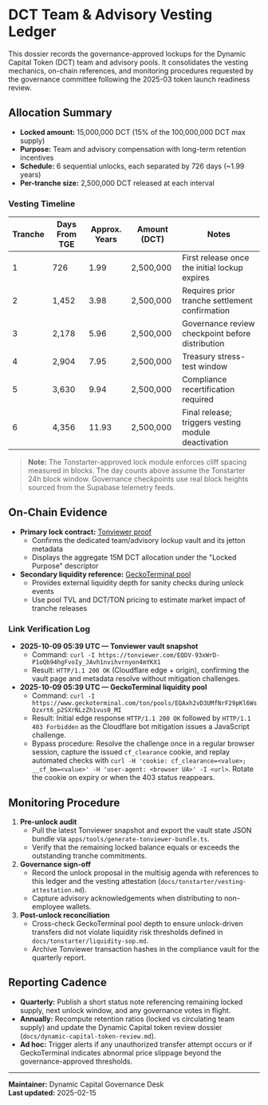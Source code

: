 # DCT Team & Advisory Vesting Ledger

This dossier records the governance-approved lockups for the Dynamic Capital
Token (DCT) team and advisory pools. It consolidates the vesting mechanics,
on-chain references, and monitoring procedures requested by the governance
committee following the 2025-03 token launch readiness review.

## Allocation Summary

- **Locked amount:** 15,000,000 DCT (15% of the 100,000,000 DCT max supply)
- **Purpose:** Team and advisory compensation with long-term retention
  incentives
- **Schedule:** 6 sequential unlocks, each separated by 726 days (~1.99 years)
- **Per-tranche size:** 2,500,000 DCT released at each interval

### Vesting Timeline

| Tranche | Days From TGE | Approx. Years | Amount (DCT) | Notes                                               |
| ------- | ------------- | ------------- | ------------ | --------------------------------------------------- |
| 1       | 726           | 1.99          | 2,500,000    | First release once the initial lockup expires       |
| 2       | 1,452         | 3.98          | 2,500,000    | Requires prior tranche settlement confirmation      |
| 3       | 2,178         | 5.96          | 2,500,000    | Governance review checkpoint before distribution    |
| 4       | 2,904         | 7.95          | 2,500,000    | Treasury stress-test window                         |
| 5       | 3,630         | 9.94          | 2,500,000    | Compliance recertification required                 |
| 6       | 4,356         | 11.93         | 2,500,000    | Final release; triggers vesting module deactivation |

> **Note:** The Tonstarter-approved lock module enforces cliff spacing measured
> in blocks. The day counts above assume the Tonstarter 24h block window.
> Governance checkpoints use real block heights sourced from the Supabase
> telemetry feeds.

## On-Chain Evidence

- **Primary lock contract:**
  [Tonviewer proof](https://tonviewer.com/EQDV-93xWrD-P1oQb94hgFvoIy_JAvh1nvihvrnyon4mYKX1)
  - Confirms the dedicated team/advisory lockup vault and its jetton metadata
  - Displays the aggregate 15M DCT allocation under the "Locked Purpose"
    descriptor
- **Secondary liquidity reference:**
  [GeckoTerminal pool](https://www.geckoterminal.com/ton/pools/EQAxh2vD3UMfNrF29pKl6WsOzxrt6_p2SXrNLzZh1vus0_MI)
  - Provides external liquidity depth for sanity checks during unlock events
  - Use pool TVL and DCT/TON pricing to estimate market impact of tranche
    releases

### Link Verification Log

- **2025-10-09 05:39 UTC — Tonviewer vault snapshot**
  - Command:
    `curl -I https://tonviewer.com/EQDV-93xWrD-P1oQb94hgFvoIy_JAvh1nvihvrnyon4mYKX1`
  - Result: `HTTP/1.1 200 OK` (Cloudflare edge + origin), confirming the vault
    page and metadata resolve without mitigation challenges.
- **2025-10-09 05:39 UTC — GeckoTerminal liquidity pool**
  - Command:
    `curl -I https://www.geckoterminal.com/ton/pools/EQAxh2vD3UMfNrF29pKl6WsOzxrt6_p2SXrNLzZh1vus0_MI`
  - Result: Initial edge response `HTTP/1.1 200 OK` followed by
    `HTTP/1.1 403 Forbidden` as the Cloudflare bot mitigation issues a
    JavaScript challenge.
  - Bypass procedure: Resolve the challenge once in a regular browser session,
    capture the issued `cf_clearance` cookie, and replay automated checks with
    `curl -H 'cookie: cf_clearance=<value>; __cf_bm=<value>' -H 'user-agent: <browser UA>' -I <url>`.
    Rotate the cookie on expiry or when the 403 status reappears.

## Monitoring Procedure

1. **Pre-unlock audit**
   - Pull the latest Tonviewer snapshot and export the vault state JSON bundle
     via `apps/tools/generate-tonviewer-bundle.ts`.
   - Verify that the remaining locked balance equals or exceeds the outstanding
     tranche commitments.
2. **Governance sign-off**
   - Record the unlock proposal in the multisig agenda with references to this
     ledger and the vesting attestation
     (`docs/tonstarter/vesting-attestation.md`).
   - Capture advisory acknowledgements when distributing to non-employee
     wallets.
3. **Post-unlock reconciliation**
   - Cross-check GeckoTerminal pool depth to ensure unlock-driven transfers did
     not violate liquidity risk thresholds defined in
     `docs/tonstarter/liquidity-sop.md`.
   - Archive Tonviewer transaction hashes in the compliance vault for the
     quarterly report.

## Reporting Cadence

- **Quarterly:** Publish a short status note referencing remaining locked
  supply, next unlock window, and any governance votes in flight.
- **Annually:** Recompute retention ratios (locked vs circulating team supply)
  and update the Dynamic Capital token review dossier
  (`docs/dynamic-capital-token-review.md`).
- **Ad hoc:** Trigger alerts if any unauthorized transfer attempt occurs or if
  GeckoTerminal indicates abnormal price slippage beyond the governance-approved
  thresholds.

---

**Maintainer:** Dynamic Capital Governance Desk\
**Last updated:** 2025-02-15
